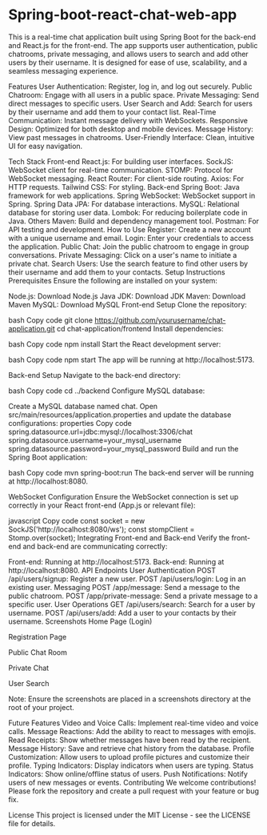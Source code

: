 # Spring-boot-react-chat-web-app
This is a real-time chat application built using Spring Boot for the back-end and React.js for the front-end. The app supports user authentication, public chatrooms, private messaging, and allows users to search and add other users by their username. It is designed for ease of use, scalability, and a seamless messaging experience.

Features
User Authentication: Register, log in, and log out securely.
Public Chatroom: Engage with all users in a public space.
Private Messaging: Send direct messages to specific users.
User Search and Add: Search for users by their username and add them to your contact list.
Real-Time Communication: Instant message delivery with WebSockets.
Responsive Design: Optimized for both desktop and mobile devices.
Message History: View past messages in chatrooms.
User-Friendly Interface: Clean, intuitive UI for easy navigation.

Tech Stack
Front-end
React.js: For building user interfaces.
SockJS: WebSocket client for real-time communication.
STOMP: Protocol for WebSocket messaging.
React Router: For client-side routing.
Axios: For HTTP requests.
Tailwind CSS: For styling.
Back-end
Spring Boot: Java framework for web applications.
Spring WebSocket: WebSocket support in Spring.
Spring Data JPA: For database interactions.
MySQL: Relational database for storing user data.
Lombok: For reducing boilerplate code in Java.
Others
Maven: Build and dependency management tool.
Postman: For API testing and development.
How to Use
Register: Create a new account with a unique username and email.
Login: Enter your credentials to access the application.
Public Chat: Join the public chatroom to engage in group conversations.
Private Messaging: Click on a user's name to initiate a private chat.
Search Users: Use the search feature to find other users by their username and add them to your contacts.
Setup Instructions
Prerequisites
Ensure the following are installed on your system:

Node.js: Download Node.js
Java JDK: Download JDK
Maven: Download Maven
MySQL: Download MySQL
Front-end Setup
Clone the repository:

bash
Copy code
git clone https://github.com/yourusername/chat-application.git
cd chat-application/frontend
Install dependencies:

bash
Copy code
npm install
Start the React development server:

bash
Copy code
npm start
The app will be running at http://localhost:5173.

Back-end Setup
Navigate to the back-end directory:

bash
Copy code
cd ../backend
Configure MySQL database:

Create a MySQL database named chat.
Open src/main/resources/application.properties and update the database configurations:
properties
Copy code
spring.datasource.url=jdbc:mysql://localhost:3306/chat
spring.datasource.username=your_mysql_username
spring.datasource.password=your_mysql_password
Build and run the Spring Boot application:

bash
Copy code
mvn spring-boot:run
The back-end server will be running at http://localhost:8080.

WebSocket Configuration
Ensure the WebSocket connection is set up correctly in your React front-end (App.js or relevant file):

javascript
Copy code
const socket = new SockJS('http://localhost:8080/ws');
const stompClient = Stomp.over(socket);
Integrating Front-end and Back-end
Verify the front-end and back-end are communicating correctly:

Front-end: Running at http://localhost:5173.
Back-end: Running at http://localhost:8080.
API Endpoints
User Authentication
POST /api/users/signup: Register a new user.
POST /api/users/login: Log in an existing user.
Messaging
POST /app/message: Send a message to the public chatroom.
POST /app/private-message: Send a private message to a specific user.
User Operations
GET /api/users/search: Search for a user by username.
POST /api/users/add: Add a user to your contacts by their username.
Screenshots
Home Page (Login)

Registration Page

Public Chat Room

Private Chat

User Search

Note: Ensure the screenshots are placed in a screenshots directory at the root of your project.

Future Features
Video and Voice Calls: Implement real-time video and voice calls.
Message Reactions: Add the ability to react to messages with emojis.
Read Receipts: Show whether messages have been read by the recipient.
Message History: Save and retrieve chat history from the database.
Profile Customization: Allow users to upload profile pictures and customize their profile.
Typing Indicators: Display indicators when users are typing.
Status Indicators: Show online/offline status of users.
Push Notifications: Notify users of new messages or events.
Contributing
We welcome contributions! Please fork the repository and create a pull request with your feature or bug fix.

License
This project is licensed under the MIT License - see the LICENSE file for details.
